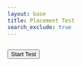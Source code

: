 ```yaml
---
layout: base 
title: Placement Test
search_exclude: true
---
```


<style>
.placer-container {
    display: flex;
    justify-content: space-between;
}

.placer-form {
    width: 45%;
}
</style>

<div class="placer-container">
<!-- Python Placement Test Form -->
    <form action="javascript:placer_usr()">
        <p>
            <button>Start Test</button>
        </p>
    </form>
    <p id="python-message" style="color: white;"></p>
    <script>
        // spanish placement test
        // grammar, vocabulary, and reading.
        // max of 10 questions each
        // max of 30 questions total
        // questions varry from level  1-4 where 1 is novice and 4 is expert
        // questions are multiple choice
        // goes for each section till the user gets 3 wrong then moves to the next section
        fetch('questions.csv')
            .then(response => response.text())
            .then(data => {
                const lines = data.split('\n');
                const questions = lines.map(line => line.split(','));
                // Now you can use the questions array in your application
            });